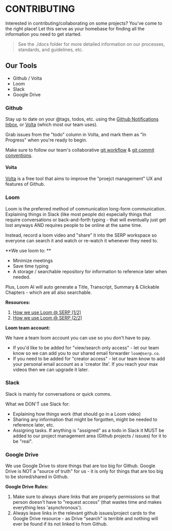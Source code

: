 # CONTRIBUTING

Interested in contributing/collaborating on some projects? You've come to the right place!
Let this serve as your homebase for finding all the information you need to get started.

> See the ./docs folder for more detailed information on our processes, standards, and guidelines, etc.

## Our Tools

- Github / Volta
- Loom
- Slack
- Google Drive


### Github

Stay up to date on your @tags, todos, etc. using the [Github Notifications Inbox](https://github.com/notifications), or [Volta](https://volta.net/) (which most our team uses).

Grab issues from the "todo" column in Volta, and mark them as "In Progress" when you're ready to begin. 

Make sure to follow our team's collaborative [git workflow](./docs/git-workflow.md) & [git commit conventions](./docs/git-commit-conventions.md).

#### Volta

[Volta](https://volta.net/) is a free tool that aims to improve the "proejct management" UX and features of Github.

### Loom

Loom is the preferred method of communication long-form communication. Explaining things in Slack (like most people do) especially things that require conversations or back-and-forth typing - that will eventually just get lost anyways AND requires people to be online at the same time.

Instead, record a loom video and "share" it into the SERP workspace so everyone can search it and watch or re-watch it whenever they need to.

**We use loom to: **
- Minimize meetings
- Save time typing
- A storage / searchable repository for information to reference later when needed.

Plus, Loom AI will auto generate a Title, Transcript, Summary & Clickable Chapters - which are all also searchable.

**Resources:**
1. [How we use Loom @ SERP (1/2)](https://www.loom.com/share/99e169c977dc44178320a674f4a9c2bf?sid=2adce91a-0a91-4a06-84d5-f873797a0c77)
2. [How we use Loom @ SERP (2/2)](https://www.loom.com/share/44e587bdb33d4ef38492a1908886578b?sid=b35c078a-fd83-4601-ac80-dbfbb7e61f9a)


**Loom team account:**

We have a team loom account you can use so you don't have to pay.

- If you'd like to be added for "view/search only access" - let our team know so we can add you to our shared email forwarder `loom@serp.co`.
- If you need to be added for "creator access" - let our team know to add your personal email account as a 'creator lite'. If you reach your max videos then we can upgrade it later.


### Slack

Slack is mainly for conversations or quick comms.

What we DON'T use Slack for:
- Explaining how things work (that should go in a Loom video)
- Sharing any information that might be forgotten, might be needed to reference later, etc.
- Assigning tasks. If anything is "assigned" as a todo in Slack it MUST be added to our project management area (Github projects / issues) for it to be "real".


### Google Drive

We use Google Drive to store things that are too big for Github.
Google Drive is NOT a "source of truth" for us - it is only for things that are too big to be stored/shared in Github.

**Google Drive Rules:**

1. Make sure to always share links that are properly permissions so that person doesn't have to "request access" (that wastes time and makes everything less 'asynchronous').
2. Always leave links in the relevant github issues/project cards to the Google Drive resource - as Drive "search" is terrible and nothing will ever be found if its not linked to from Github.

